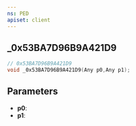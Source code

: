 ```yaml
---
ns: PED
apiset: client
---
```

## _0x53BA7D96B9A421D9

```c
// 0x53BA7D96B9A421D9
void _0x53BA7D96B9A421D9(Any p0,Any p1);
```


## Parameters
* **p0**:
* **p1**:



